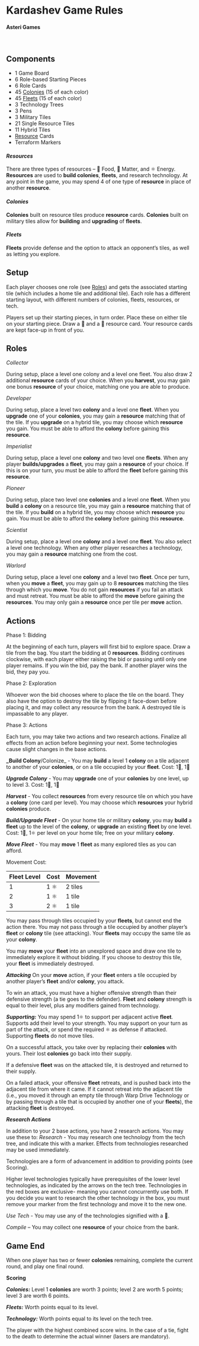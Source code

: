 # Kardashev Game Rules

#### Asteri Games
 
## Components 
* 1 Game Board
* 6 Role-based Starting Pieces
* 6 Role Cards
* 45 [Colonies](#colonies) (15 of each color)
* 45 [Fleets](#fleets) (15 of each color) 
* 3 Technology Trees
* 3 Pens
* 3 Military Tiles
* 21 Single Resource Tiles
* 11 Hybrid Tiles
* [Resource](#resources) Cards
* Terraform Markers


#### *Resources*

There are three types of resources – 🍐 Food, 💎 Matter, and ⚛ Energy. **Resources** are used to **build colonies**, **fleets**, and research technology. At any point in the game, you may spend 4 of one type of **resource** in place of another **resource**.  


#### *Colonies* 

**Colonies** built on resource tiles produce **resource** cards. **Colonies** built on military tiles allow for **building** and **upgrading** of **fleets**.


#### *Fleets*

**Fleets** provide defense and the option to attack an opponent’s tiles, as well as letting you explore.
 
## Setup
Each player chooses one role (see [Roles](#roles)) and gets the associated starting tile (which includes a home tile and additional tile).  Each role has a different starting layout, with different numbers of colonies, fleets, resources, or tech.

Players set up their starting pieces, in turn order. Place these on either tile on your starting piece. Draw a 🍐 and a 💎 resource card. Your resource cards are kept face-up in front of you.

## Roles

*Collector*

During setup, place a level one colony and a level one fleet.  You also draw 2 additional **resource** cards of your choice.
When you **harvest**, you may gain one bonus **resource** of your choice, matching one you are able to produce.

*Developer*

During setup, place a level two **colony** and a level one **fleet**.
When you **upgrade** one of your **colonies**, you may gain a **resource** matching that of the tile. If you **upgrade** on a hybrid tile, you may choose which **resource** you gain. You must be able to afford the **colony** before gaining this **resource**.

*Imperialist*

During setup, place a level one **colony** and two level one **fleets**.
When any player **builds/upgrades** a **fleet**, you may gain a **resource** of your choice. If this is on your turn, you must be able to afford the **fleet** before gaining this **resource**.

*Pioneer*

During setup, place two level one **colonies** and a level one **fleet**.
When you **build** a **colony** on a resource tile, you may gain a **resource** matching that of the tile. If you **build** on a hybrid tile, you may choose which **resource** you gain. You must be able to afford the **colony** before gaining this **resource**.

*Scientist*

During setup, place a level one **colony** and a level one **fleet**.  You also select a level one technology.
When any other player researches a technology, you may gain a **resource** matching one from the cost.

*Warlord*

During setup, place a level one **colony** and a level two **fleet**.
Once per turn, when you **move** a **fleet**, you may gain up to 8 **resources** matching the tiles through which you **move**. You do not gain **resources** if you fail an attack and must retreat. You must be able to afford the **move** before gaining the **resources**. You may only gain a **resource** once per tile per **move** action.
 
## Actions

Phase 1: Bidding

At the beginning of each turn, players will first bid to explore space.  Draw a tile from the bag.  You start the bidding at 0 **resources**. Bidding continues clockwise, with each player either raising the bid or passing until only one player remains.  If you win the bid, pay the bank.  If another player wins the bid, they pay you. 

Phase 2: Exploration

Whoever won the bid chooses where to place the tile on the board.  They also have the option to destroy the tile by flipping it face-down before placing it, and may collect any resource from the bank.  A destroyed tile is impassable to any player. 

Phase 3:  Actions

Each turn, you may take two actions and two research actions.  Finalize all effects from an action before beginning your next. Some technologies cause slight changes in the base actions.

**_Build Colony**/Colonize_ - You may **build** a level 1 **colony** on a tile adjacent to another of your **colonies**, or on a tile occupied by your **fleet**.  Cost:  1🍐, 1💎              

**_Upgrade Colony_** - You may **upgrade** one of your **colonies** by one level, up to level 3. Cost: 1🍐, 1💎

**_Harvest_** - You collect **resources** from every resource tile on which you have a **colony** (one card per level).  You may choose which **resources** your hybrid **colonies** produce.

**_Build/Upgrade Fleet_** - On your home tile or military **colony**, you may **build** a **fleet** up to the level of the **colony**, or **upgrade** an existing **fleet** by one level. Cost: 1💎, 1⚛ per level on your home tile; free on your military **colony**.

**_Move Fleet_** - You may **move** 1 **fleet** as many explored tiles as you can afford.

Movement Cost: 

|Fleet Level|Cost|Movement|
|---|---|---|
|1|1 ⚛|2 tiles|
|2|1 ⚛|1 tile|
|3|2 ⚛|1 tile|

You may pass through tiles occupied by your **fleets**, but cannot end the action there.  You may not pass through a tile occupied by another player’s **fleet** or **colony** tile (see attacking).  Your **fleets** may occupy the same tile as your **colony**.

You may **move** your **fleet** into an unexplored space and draw one tile to immediately explore it without bidding.  If you choose to destroy this tile, your **fleet** is immediately destroyed.
 
**_Attacking_**
On your **move** action, if your **fleet** enters a tile occupied by another player’s **fleet** and/or **colony**, you attack.

To win an attack, you must have a higher offensive strength than their defensive strength (a tie goes to the defender). **Fleet** and **colony** strength is equal to their level, plus any modifiers gained from technology.

**_Supporting:_** 
You may spend 1⚛ to support per adjacent active **fleet**.  Supports add their level to your strength.  You may support on your turn as part of the attack, or spend the required ⚛ as defense if attacked. Supporting **fleets** do not move tiles. 

On a successful attack, you take over by replacing their **colonies** with yours.  Their lost **colonies** go back into their supply.

If a defensive **fleet** was on the attacked tile, it is destroyed and returned to their supply. 

On a failed attack, your offensive **fleet** retreats, and is pushed back into the adjacent tile from where it came.  If it cannot retreat into the adjacent tile (i.e., you moved it through an empty tile through Warp Drive Technology or by passing through a tile that is occupied by another one of your **fleets**), the attacking **fleet** is destroyed.
 
**_Research Actions_**

In addition to your 2 base actions, you have 2 research actions.  You may use these to:
*Research* - You may research one technology from the tech tree, and indicate this with a marker.  Effects from technologies researched may be used immediately. 

Technologies are a form of advancement in addition to providing points (see Scoring).

Higher level technologies typically have prerequisites of the lower level technologies, as indicated by the arrows on the tech tree.  Technologies in the red boxes are exclusive- meaning you cannot concurrently use both.  If you decide you want to research the other technology in the box, you must remove your marker from the first technology and move it to the new one.  

*Use Tech* - You may use any of the technologies signified with a 🔬.

*Compile* – You may collect one **resource** of your choice from the bank.
 
## Game End

When one player has two or fewer **colonies** remaining, complete the current round, and play one final round.

**Scoring**

**_Colonies:_** Level 1 **colonies** are worth 3 points; level 2 are worth 5 points; level 3 are worth 6 points.

**_Fleets:_** Worth points equal to its level.

**_Technology:_**  Worth points equal to its level on the tech tree.  

The player with the highest combined score wins.  In the case of a tie, fight to the death to determine the actual winner (lasers are mandatory).


